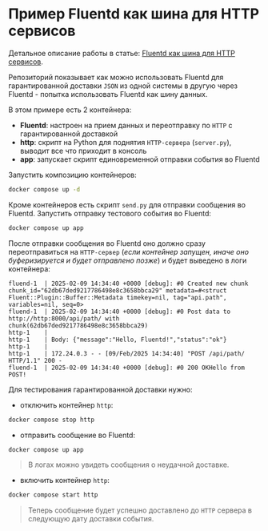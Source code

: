 
# Пример Fluentd как шина для HTTP сервисов

Детальное описание работы в статье: [Fluentd как шина для HTTP сервисов](https://byurrer.ru/fluentd-as-bus-for-http).

Репозиторий показывает как можно использовать Fluentd для гарантированной доставки `JSON` из одной системы в другую через Fluentd - попытка использовать Fluentd как шину данных.

В этом примере есть 2 контейнера:
* **Fluentd**: настроен на прием данных и переотправку по `HTTP` с гарантированной доставкой
* **http**: скрипт на Python для поднятия `HTTP-сервера` (`server.py`), выводит все что приходит в консоль
* **app**: запускает скрипт единовременной отправки события во Fluentd

Запустить композицию контейнеров:
```bash
docker compose up -d
```

Кроме контейнеров есть скрипт `send.py` для отправки сообщения во Fluentd. Запустить отправку тестового события во Fluentd:
```bash
docker compose up app
```

После отправки сообщения во Fluentd оно должно сразу переотправиться на `HTTP-сервер` (*если контейнер запущен, иначе оно буферизируется и будет отправлено позже*) и будет выведено в логи контейнера:

```
fluend-1  | 2025-02-09 14:34:40 +0000 [debug]: #0 Created new chunk chunk_id="62db67ded9217786498e8c3658bbca29" metadata=#<struct Fluent::Plugin::Buffer::Metadata timekey=nil, tag="api.path", variables=nil, seq=0>
fluend-1  | 2025-02-09 14:34:40 +0000 [debug]: #0 Post data to http://http:8000/api/path/ with chunk(62db67ded9217786498e8c3658bbca29)
http-1    | 
http-1    | Body: {"message":"Hello, Fluentd!","status":"ok"}
http-1    | 
http-1    | 172.24.0.3 - - [09/Feb/2025 14:34:40] "POST /api/path/ HTTP/1.1" 200 -
fluend-1  | 2025-02-09 14:34:40 +0000 [debug]: #0 200 OKHello from POST!
```

Для тестирования гарантированной доставки нужно:
* отключить контейнер `http`:
```bash
docker compose stop http
```
* отправить сообщение во Fluentd:
```bash
docker compose up app
```

> В логах можно увидеть сообщения о неудачной доставке.

* включить контейнер `http`:
```bash
docker compose start http
```

> Теперь сообщение будет успешно доставлено до `HTTP` сервера в следующую дату доставки события.
